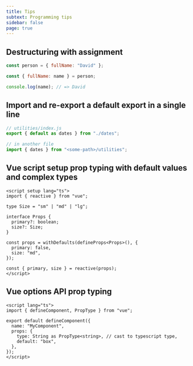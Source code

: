 ```yaml
---
title: Tips
subtext: Programming tips
sidebar: false
page: true
---
```


<script setup>
  import AppTips from "@/components/AppTips.vue";
</script>

<AppTips />

## Destructuring with assignment

```js
const person = { fullName: "David" };

const { fullName: name } = person;

console.log(name); // => David
```

## Import and re-export a default export in a single line

```js
// utilities/index.js
export { default as dates } from "./dates";

// in another file
import { dates } from "<some-path>/utilities";
```

## Vue script setup prop typing with default values and complex types

```vue
<script setup lang="ts">
import { reactive } from "vue";

type Size = "sm" | "md" | "lg";

interface Props {
  primary?: boolean;
  size?: Size;
}

const props = withDefaults(defineProps<Props>(), {
  primary: false,
  size: "md",
});

const { primary, size } = reactive(props);
</script>
```

## Vue options API prop typing

```vue
<script lang="ts">
import { defineComponent, PropType } from "vue";

export default defineComponent({
  name: "MyComponent",
  props: {
    type: String as PropType<string>, // cast to typescript type,
    default: "box",
  },
});
</script>
```
